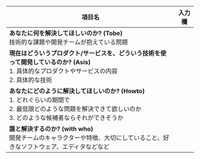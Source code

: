 |項目名|入力欄|
|----|---|
|**あなたに何を解決してほしいのか? (Tobe)**<br>技術的な課題や開発チームが抱えている問題||
|**現在はどういうプロダクト/サービスを、どういう技術を使って開発しているのか? (Asis)**<br>1. 具体的なプロダクトやサービスの内容<br>2. 具体的な技術||
|**あなたにどのように解決してほしいのか? (Howto)**<br>1. どれぐらいの期間で<br>2. 最低限どのような問題を解決できて欲しいのか<br>3. どのような候補者ならそれができそうか||
|**誰と解決するのか? (with who)**<br>開発チームのキャラクターや特徴、大切にしていること、好きなソフトウェア、エディタなどなど|　|
